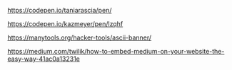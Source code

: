 https://codepen.io/taniarascia/pen/

https://codepen.io/kazmeyer/pen/lzqhf

https://manytools.org/hacker-tools/ascii-banner/

https://medium.com/twilik/how-to-embed-medium-on-your-website-the-easy-way-41ac0a13231e
